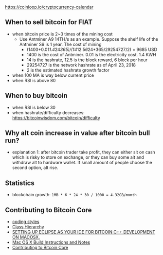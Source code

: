 https://coinloop.io/cryptocurrency-calendar

## When to sell bitcoin for FIAT
- when bitcoin price is 2~3 times of the mining cost
  * Use Antminer A9 14TH/s as an example. Suppose the shelf life of the Antminer S9 is 1 year. The cost of mining
    + (1400+0.01*1.4*24*365)/(14*12.5*6*24*365/29254727/2) = 9685 USD
    + 1400 is the cost of Antminer. 0.01 is the electricity cost. 1.4 KWH
    + 14 is the hashrate, 12.5 is the block reward, 6 block per hour
    + 29254727 is the network hashrate as of April 23, 2018
    + 2 is the estimated hashrate growth factor
- when 100 MA is way below current price
- when RSI is above 80

## When to buy bitcoin
- when RSI is below 30
- when hashrate/difficulty decreases: https://bitcoinwisdom.com/bitcoin/difficulty

## Why alt coin increase in value after bitcoin bull run?
- explanation 1: after bitcoin trader take profit, they can either sit on cash which is risky to store on exchange, or they can buy some alt and withdraw alt to hardware wallet. If small amount of people choose the second option, alt rise.

## Statistics
- blockchain growth: `1MB * 6 * 24 * 30 / 1000 = 4.32GB/month`

## Contributing to Bitcoin Core
- [coding styles](https://github.com/bitcoin/bitcoin/blob/master/doc/developer-notes.md)
- [Class Hierarchy](https://dev.visucore.com/bitcoin/doxygen/inherits.html)
- [SETTING UP ECLIPSE AS YOUR IDE FOR BITCOIN C++ DEVELOPMENT ON MACOSX.](http://www.gubatron.com/blog/2014/02/09/setting-up-eclipse-as-your-ide-for-bitcoin-c-development-on-macosx/)
- [Mac OS X Build Instructions and Notes](https://github.com/bitcoin/bitcoin/blob/master/doc/build-osx.md)
- [Contributing to Bitcoin Core](https://github.com/bitcoin/bitcoin/blob/master/CONTRIBUTING.md)
